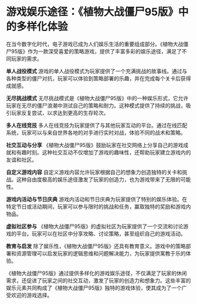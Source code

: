# 游戏娱乐途径：《植物大战僵尸95版》中的多样化体验

在当今数字化时代，电子游戏已成为人们娱乐生活的重要组成部分。《植物大战僵尸95版》作为一款深受喜爱的策略游戏，提供了丰富多彩的娱乐途径，满足了不同玩家的需求。

**单人战役模式**
游戏的单人战役模式为玩家提供了一个充满挑战的故事线。通过与各种类型的僵尸对抗，玩家可以体验到策略部署的乐趣，并在完成每个关卡后获得成就感。

**无尽挑战模式**
无尽挑战模式是《植物大战僵尸95版》中的一种娱乐形式，它允许玩家在无尽的僵尸浪潮中测试自己的策略和耐力。这种模式提供了持续的挑战，吸引玩家反复尝试，以求达到更高的生存轮次。

**多人在线竞技**
多人在线竞技为玩家提供了与其他玩家互动的平台。通过在线匹配系统，玩家可以与来自世界各地的对手进行实时对战，体验不同的战术和策略。

**社交互动与分享**
《植物大战僵尸95版》鼓励玩家在社交网络上分享自己的游戏成就和有趣时刻。这种社交互动不仅增加了游戏的趣味性，还帮助玩家建立游戏内的友谊和社区。

**自定义游戏内容**
自定义游戏内容允许玩家根据自己的想象力创造独特的关卡和挑战。这种自由度极高的娱乐途径激发了玩家的创造力，也为游戏带来了无限的可能性。

**游戏内活动与节日庆典**
游戏内活动和节日庆典为玩家提供了特别的娱乐体验。在特定节日或活动期间，玩家可以参与限时的挑战和任务，赢取独特的奖励和游戏内物品。

**虚拟社区参与**
《植物大战僵尸95版》的虚拟社区为玩家提供了一个交流和讨论游戏的平台。玩家可以在社区中分享攻略、讨论策略，甚至组织自己的游戏活动。

**教育与启发**
除了娱乐性，《植物大战僵尸95版》还具有教育意义。游戏中的策略部署和资源管理可以启发玩家的逻辑思维和问题解决能力，为玩家提供寓教于乐的体验。

《植物大战僵尸95版》通过提供多样化的游戏娱乐途径，不仅满足了玩家的休闲需求，还促进了玩家之间的社交互动，激发了玩家的创造力和想象力。这些丰富的娱乐元素共同构成了《植物大战僵尸95版》独特的游戏体验，使其成为了一个广受欢迎的游戏选择。